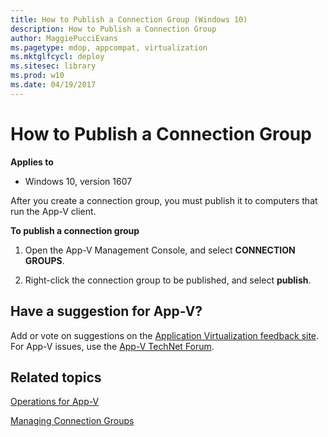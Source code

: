 ```yaml
---
title: How to Publish a Connection Group (Windows 10)
description: How to Publish a Connection Group
author: MaggiePucciEvans
ms.pagetype: mdop, appcompat, virtualization
ms.mktglfcycl: deploy
ms.sitesec: library
ms.prod: w10
ms.date: 04/19/2017
---
```



# How to Publish a Connection Group

**Applies to**
-   Windows 10, version 1607

After you create a connection group, you must publish it to computers that run the App-V client.

**To publish a connection group**

1.  Open the App-V Management Console, and select **CONNECTION GROUPS**.

2.  Right-click the connection group to be published, and select **publish**.

## Have a suggestion for App-V?

Add or vote on suggestions on the [Application Virtualization feedback site](https://appv.uservoice.com/forums/280448-microsoft-application-virtualization).<br>For App-V issues, use the [App-V TechNet Forum](https://social.technet.microsoft.com/Forums/en-US/home?forum=mdopappv).

## Related topics

[Operations for App-V](appv-operations.md)

[Managing Connection Groups](appv-managing-connection-groups.md)
